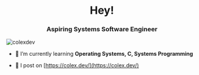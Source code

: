 <h1 align="center">Hey!</h1>
<h3 align="center">Aspiring Systems Software Engineer</h3>

<p align="left"> <img src="https://komarev.com/ghpvc/?username=colexdev&label=Profile%20views&color=0e75b6&style=flat-square" alt="colexdev" /> </p>

<!--- 🔭 I’m currently working on [PROS](https://github.com/purduesigbots/pros) -->

- 🌱 I’m currently learning **Operating Systems, C, Systems Programming**

- 📝 I post on [https://colex.dev/](https://colex.dev/)

<!-- - 📫 How to reach me **cole@colex.dev** -->
